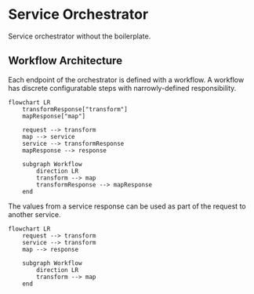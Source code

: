 # Service Orchestrator

Service orchestrator without the boilerplate.

## Workflow Architecture

Each endpoint of the orchestrator is defined with a workflow. A workflow has
discrete configuratable steps with narrowly-defined responsibility.

```mermaid
flowchart LR
    transformResponse["transform"]
    mapResponse["map"]

    request --> transform
    map --> service
    service --> transformResponse
    mapResponse --> response
    
    subgraph Workflow
        direction LR
        transform --> map
        transformResponse --> mapResponse
    end
```

The values from a service response can be used as part of the request to another
service.

```mermaid
flowchart LR
    request --> transform
    service --> transform
    map --> response

    subgraph Workflow
        direction LR
        transform --> map
    end
```
